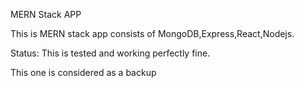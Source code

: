 MERN Stack APP


This is MERN stack app consists of MongoDB,Express,React,Nodejs.

Status: 
This is tested and working perfectly fine.

This one is considered as a backup 

